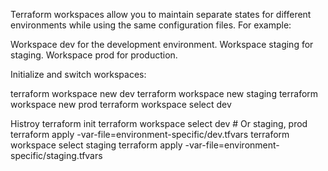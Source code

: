 Terraform workspaces allow you to maintain separate states for different environments while using the same configuration files. For example:

Workspace dev for the development environment.
Workspace staging for staging.
Workspace prod for production.



Initialize and switch workspaces:

terraform workspace new dev
terraform workspace new staging
terraform workspace new prod
terraform workspace select dev


Histroy
terraform init
terraform workspace select dev  # Or staging, prod
terraform apply -var-file=environment-specific/dev.tfvars
terraform workspace select staging
terraform apply -var-file=environment-specific/staging.tfvars

